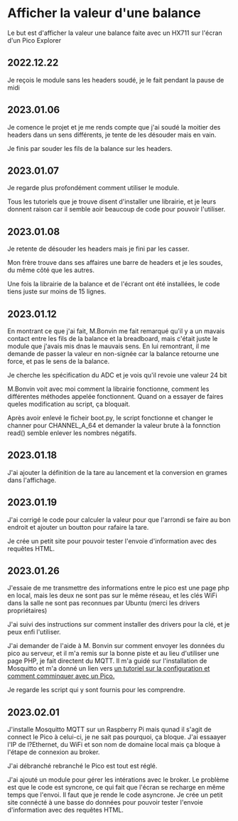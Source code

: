 # Afficher la valeur d'une balance

Le but est d'afficher la valeur une balance faite avec un HX711 sur l'écran d'un Pico Explorer

## 2022.12.22
Je reçois le module sans les headers soudé, je le fait pendant la pause de midi

## 2023.01.06
Je comence le projet et je me rends compte que j'ai soudé la moitier des headers dans un sens différents, je tente de les désouder mais en vain.

Je finis par souder les fils de la balance sur les headers.

## 2023.01.07
Je regarde plus profondément comment utiliser le module.

Tous les tutoriels que je trouve disent d'installer une librairie, et je leurs donnent raison car il semble aoir beaucoup de code pour pouvoir l'utiliser.

## 2023.01.08
Je retente de désouder les headers mais je fini par les casser.

Mon frère trouve dans ses affaires une barre de headers et je les soudes, du même côté que les autres.

Une fois la librairie de la balance et de l'écrant ont été installées, le code tiens juste sur moins de 15 lignes.

## 2023.01.12
En montrant ce que j'ai fait, M.Bonvin me fait remarqué qu'il y a un mavais contact entre les fils de la balance et la breadboard, mais c'était juste le module que j'avais mis dnas le mauvais sens. En lui remontrant, il me demande de passer la valeur en non-signée car la balance retourne une force, et pas le sens de la balance.

Je cherche les spécification du ADC et je vois qu'il revoie une valeur 24 bit

M.Bonvin voit avec moi comment la librairie fonctionne, comment les différentes méthodes appelée fonctionnent. Quand on a essayer de faires queles modification au script, ça bloquait.

Après avoir enlevé le ficheir boot.py, le script fonctionne et changer le channer pour CHANNEL_A_64 et demander la valeur brute à la fonnction read() semble enlever les nombres négatifs.

## 2023.01.18
J'ai ajouter la définition de la tare au lancement et la conversion en grames dans l'affichage.

## 2023.01.19
J'ai corrigé le code pour calculer la valeur pour que l'arrondi se faire au bon endroit et ajouter un boutton pour rafaire la tare.

Je crée un petit site pour pouvoir tester l'envoie d'information avec des requêtes HTML.

## 2023.01.26
J'essaie de me transmettre des informations entre le pico est une page php en local, mais les deux ne sont pas sur le même réseau, et les clés WiFi dans la salle ne sont pas reconnues par Ubuntu (merci les drivers propriétaires)

J'ai suivi des instructions sur comment installer des drivers pour la clé, et je peux enfi l'utiliser.

J'ai demander de l'aide à M. Bonvin sur comment envoyer les données du pico au serveur, et il m'a remis sur la bonne piste et au lieu d'utiliser une page PHP, je fait directent du MQTT. Il m'a guidé sur l'installation de Mosquitto et m'a donné un lien vers [un tutoriel sur la configuration et comment comminquer avec un Pico.](https://peppe8o.com/mqtt-and-raspberry-pi-pico-w-start-with-mosquitto-micropython/)

Je regarde les script qui y sont fournis pour les comprendre.

## 2023.02.01
J'installe Mosquitto MQTT sur un Raspberry Pi mais qunad il s'agit de connect le Pico à celui-ci, je ne sait pas pourquoi, ça bloque. J'ai essaayer l'IP de l?Ethernet, du WiFi et son nom de domaine local mais ça bloque à l'étape de connexion au broker.

J'ai débranché rebranché le Pico est tout est réglé.

J'ai ajouté un module pour gérer les intérations avec le broker. Le problème est que le code est syncrone, ce qui fait que l'écran se recharge en même temps que l'envoi. Il faut que je rende le code asyncrone.
Je crée un petit site connécté à une basse do données pour pouvoir tester l'envoie d'information avec des requêtes HTML.